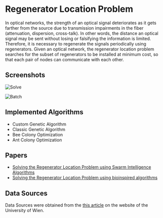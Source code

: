 # Regenerator Location Problem
In optical networks, the strength of an optical signal deteriorates as it gets farther from the source due to transmission impairments in the fiber (attenuation, dispersion, cross-talk). In other words, the distance an optical signal may be sent without losing or falsifying the information is limited. Therefore, it is necessary to regenerate the signals periodically using regenerators. Given an optical network, the regenerator location problem searches for the subset of regenerators to be installed at minimum cost, so that each pair of nodes can communicate with each other. 

## Screenshots

![Solve](https://i.imgur.com/Jxgp2w1.png)

![Batch](https://i.imgur.com/WRygIGj.png)

## Implemented Algorithms

- Custom Genetic Algorithm
- Classic Genetic Algorithm
- Bee Colony Optimization
- Ant Colony Optimization

## Papers

- [Solving the Regenerator Location Problem using Swarm Intelligence Algorithms](https://ieeexplore.ieee.org/document/8883464)
- [Solving the Regenerator Location Problem using bioinspired algorithms](https://ieeexplore.ieee.org/document/8760761)

## Data Sources

Data Sources were obtained from the [this article](https://homepage.univie.ac.at/ivana.ljubic/research/rlp/) on the website of the University of Wien.
